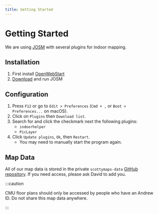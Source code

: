 ```yaml
---
title: Getting Started
---
```


# Getting Started

We are using [JOSM](https://josm.openstreetmap.de/) with several plugins for indoor mapping.

## Installation

1. First install [OpenWebStart](https://openwebstart.com/download/)
2. [Download](https://josm.openstreetmap.de/download/josm.jnlp) and run JOSM

## Configuration

1. Press `F12` or go to `Edit > Preferences` (`Cmd + ,` or `Boot > Preferences...` on macOS).
2. Click on `Plugins` then `Download list`.
3. Search for and click the checkmark next the following plugins:
   - `indoorhelper`
   - `PicLayer`
4. Click `Update plugins`, `Ok`, then `Restart`.
   - You may need to manually start the program again.

## Map Data

All of our map data is stored in the private `scottymaps-data` [GitHub repository](https://github.com/ScottyLabs/scottymaps-data).
If you need access, please ask David to add you.

:::caution

CMU floor plans should only be accessed by people who have an Andrew ID. Do not share this map data anywhere.

:::
